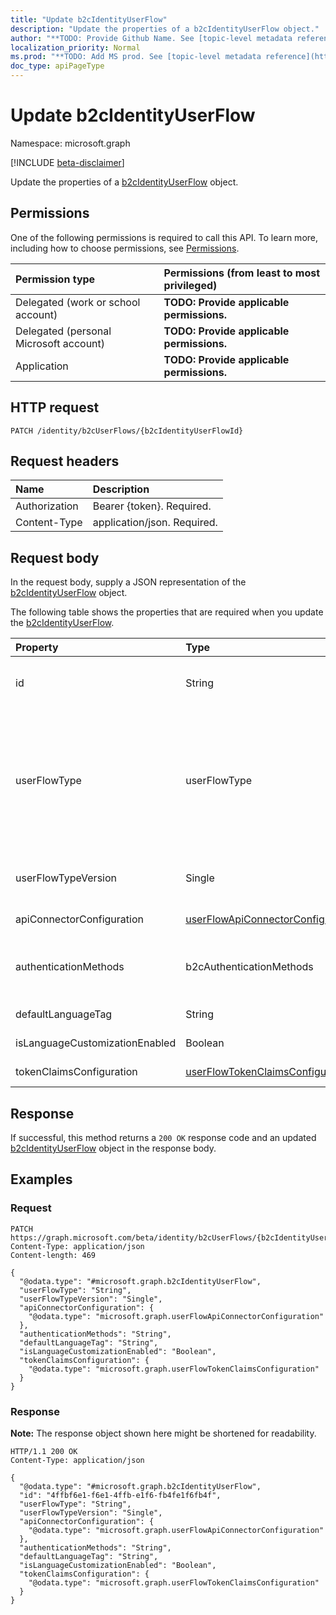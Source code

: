 ```yaml
---
title: "Update b2cIdentityUserFlow"
description: "Update the properties of a b2cIdentityUserFlow object."
author: "**TODO: Provide Github Name. See [topic-level metadata reference](https://msgo.azurewebsites.net/add/document/guidelines/metadata.html#topic-level-metadata)**"
localization_priority: Normal
ms.prod: "**TODO: Add MS prod. See [topic-level metadata reference](https://msgo.azurewebsites.net/add/document/guidelines/metadata.html#topic-level-metadata)**"
doc_type: apiPageType
---
```


# Update b2cIdentityUserFlow
Namespace: microsoft.graph

[!INCLUDE [beta-disclaimer](../../includes/beta-disclaimer.md)]

Update the properties of a [b2cIdentityUserFlow](../resources/b2cidentityuserflow.md) object.

## Permissions
One of the following permissions is required to call this API. To learn more, including how to choose permissions, see [Permissions](/graph/permissions-reference).

|Permission type|Permissions (from least to most privileged)|
|:---|:---|
|Delegated (work or school account)|**TODO: Provide applicable permissions.**|
|Delegated (personal Microsoft account)|**TODO: Provide applicable permissions.**|
|Application|**TODO: Provide applicable permissions.**|

## HTTP request

<!-- {
  "blockType": "ignored"
}
-->
``` http
PATCH /identity/b2cUserFlows/{b2cIdentityUserFlowId}
```

## Request headers
|Name|Description|
|:---|:---|
|Authorization|Bearer {token}. Required.|
|Content-Type|application/json. Required.|

## Request body
In the request body, supply a JSON representation of the [b2cIdentityUserFlow](../resources/b2cidentityuserflow.md) object.

The following table shows the properties that are required when you update the [b2cIdentityUserFlow](../resources/b2cidentityuserflow.md).

|Property|Type|Description|
|:---|:---|:---|
|id|String|**TODO: Add Description** Inherited from [entity](../resources/entity.md)|
|userFlowType|userFlowType|**TODO: Add Description** Inherited from [identityUserFlow](../resources/identityuserflow.md). Possible values are: `signUp`, `signIn`, `signUpOrSignIn`, `passwordReset`, `profileUpdate`, `resourceOwner`, `unknownFutureValue`.|
|userFlowTypeVersion|Single|**TODO: Add Description** Inherited from [identityUserFlow](../resources/identityuserflow.md)|
|apiConnectorConfiguration|[userFlowApiConnectorConfiguration](../resources/userflowapiconnectorconfiguration.md)|**TODO: Add Description**|
|authenticationMethods|b2cAuthenticationMethods|**TODO: Add Description**. Possible values are: `emailWithPassword`, `userName`.|
|defaultLanguageTag|String|**TODO: Add Description**|
|isLanguageCustomizationEnabled|Boolean|**TODO: Add Description**|
|tokenClaimsConfiguration|[userFlowTokenClaimsConfiguration](../resources/userflowtokenclaimsconfiguration.md)|**TODO: Add Description**|



## Response

If successful, this method returns a `200 OK` response code and an updated [b2cIdentityUserFlow](../resources/b2cidentityuserflow.md) object in the response body.

## Examples

### Request
<!-- {
  "blockType": "request",
  "name": "update_b2cidentityuserflow"
}
-->
``` http
PATCH https://graph.microsoft.com/beta/identity/b2cUserFlows/{b2cIdentityUserFlowId}
Content-Type: application/json
Content-length: 469

{
  "@odata.type": "#microsoft.graph.b2cIdentityUserFlow",
  "userFlowType": "String",
  "userFlowTypeVersion": "Single",
  "apiConnectorConfiguration": {
    "@odata.type": "microsoft.graph.userFlowApiConnectorConfiguration"
  },
  "authenticationMethods": "String",
  "defaultLanguageTag": "String",
  "isLanguageCustomizationEnabled": "Boolean",
  "tokenClaimsConfiguration": {
    "@odata.type": "microsoft.graph.userFlowTokenClaimsConfiguration"
  }
}
```


### Response
**Note:** The response object shown here might be shortened for readability.
<!-- {
  "blockType": "response",
  "truncated": true
}
-->
``` http
HTTP/1.1 200 OK
Content-Type: application/json

{
  "@odata.type": "#microsoft.graph.b2cIdentityUserFlow",
  "id": "4ffbf6e1-f6e1-4ffb-e1f6-fb4fe1f6fb4f",
  "userFlowType": "String",
  "userFlowTypeVersion": "Single",
  "apiConnectorConfiguration": {
    "@odata.type": "microsoft.graph.userFlowApiConnectorConfiguration"
  },
  "authenticationMethods": "String",
  "defaultLanguageTag": "String",
  "isLanguageCustomizationEnabled": "Boolean",
  "tokenClaimsConfiguration": {
    "@odata.type": "microsoft.graph.userFlowTokenClaimsConfiguration"
  }
}
```

